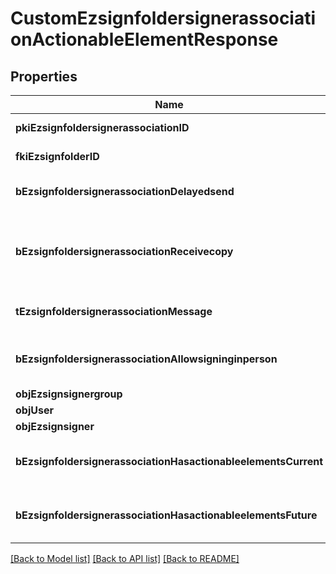 # CustomEzsignfoldersignerassociationActionableElementResponse

## Properties
Name | Type | Description | Notes
------------ | ------------- | ------------- | -------------
**pkiEzsignfoldersignerassociationID** | **NSNumber*** | The unique ID of the Ezsignfoldersignerassociation | 
**fkiEzsignfolderID** | **NSNumber*** | The unique ID of the Ezsignfolder | 
**bEzsignfoldersignerassociationDelayedsend** | **NSNumber*** | If this flag is true the signatory is part of a delayed send. | 
**bEzsignfoldersignerassociationReceivecopy** | **NSNumber*** | If this flag is true. The signatory will receive a copy of every signed Ezsigndocument even if it ain&#39;t required to sign the document. | 
**tEzsignfoldersignerassociationMessage** | **NSString*** | A custom text message that will be added to the email sent. | 
**bEzsignfoldersignerassociationAllowsigninginperson** | **NSNumber*** | If the Ezsignfoldersignerassociation is allowed to sign in person or not | 
**objEzsignsignergroup** | [**EzsignsignergroupResponseCompound***](EzsignsignergroupResponseCompound.md) |  | [optional] 
**objUser** | [**EzsignfoldersignerassociationResponseCompoundUser***](EzsignfoldersignerassociationResponseCompoundUser.md) |  | [optional] 
**objEzsignsigner** | [**EzsignsignerResponseCompound***](EzsignsignerResponseCompound.md) |  | [optional] 
**bEzsignfoldersignerassociationHasactionableelementsCurrent** | **NSNumber*** | Indicates if the Ezsignfoldersignerassociation has actionable elements in the current step | 
**bEzsignfoldersignerassociationHasactionableelementsFuture** | **NSNumber*** | Indicates if the Ezsignfoldersignerassociation has actionable elements in a future step | 

[[Back to Model list]](../README.md#documentation-for-models) [[Back to API list]](../README.md#documentation-for-api-endpoints) [[Back to README]](../README.md)


